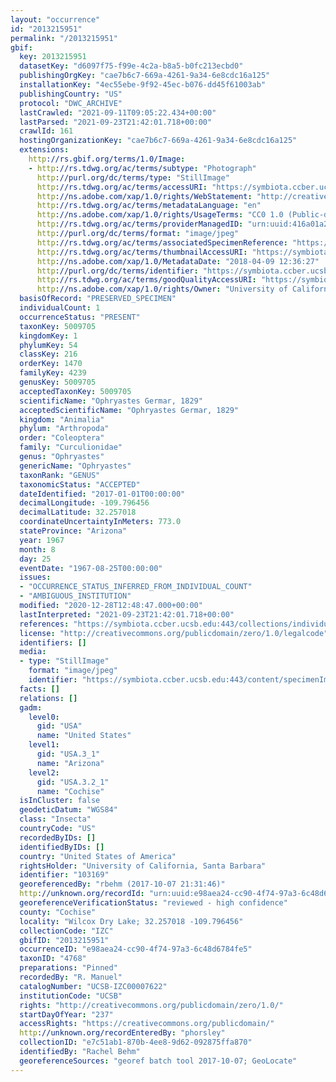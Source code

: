 ```yaml
---
layout: "occurrence"
id: "2013215951"
permalink: "/2013215951"
gbif:
  key: 2013215951
  datasetKey: "d6097f75-f99e-4c2a-b8a5-b0fc213ecbd0"
  publishingOrgKey: "cae7b6c7-669a-4261-9a34-6e8cdc16a125"
  installationKey: "4ec55ebe-9f92-45ec-b076-dd45f61003ab"
  publishingCountry: "US"
  protocol: "DWC_ARCHIVE"
  lastCrawled: "2021-09-11T09:05:22.434+00:00"
  lastParsed: "2021-09-23T21:42:01.718+00:00"
  crawlId: 161
  hostingOrganizationKey: "cae7b6c7-669a-4261-9a34-6e8cdc16a125"
  extensions:
    http://rs.gbif.org/terms/1.0/Image:
    - http://rs.tdwg.org/ac/terms/subtype: "Photograph"
      http://purl.org/dc/terms/type: "StillImage"
      http://rs.tdwg.org/ac/terms/accessURI: "https://symbiota.ccber.ucsb.edu:443/content/specimenImages/UCSB_IZC/UCSB-IZC00007/UCSB-IZC00007622_lg.jpg"
      http://ns.adobe.com/xap/1.0/rights/WebStatement: "http://creativecommons.org/publicdomain/zero/1.0/"
      http://rs.tdwg.org/ac/terms/metadataLanguage: "en"
      http://ns.adobe.com/xap/1.0/rights/UsageTerms: "CC0 1.0 (Public-domain)"
      http://rs.tdwg.org/ac/terms/providerManagedID: "urn:uuid:416a01a2-8da9-475b-8f3f-a5c523c8b1c1"
      http://purl.org/dc/terms/format: "image/jpeg"
      http://rs.tdwg.org/ac/terms/associatedSpecimenReference: "https://symbiota.ccber.ucsb.edu:443/collections/individual/index.php?occid=103169"
      http://rs.tdwg.org/ac/terms/thumbnailAccessURI: "https://symbiota.ccber.ucsb.edu:443/content/specimenImages/UCSB_IZC/UCSB-IZC00007/UCSB-IZC00007622_tn.jpg"
      http://ns.adobe.com/xap/1.0/MetadataDate: "2018-04-09 12:36:27"
      http://purl.org/dc/terms/identifier: "https://symbiota.ccber.ucsb.edu:443/content/specimenImages/UCSB_IZC/UCSB-IZC00007/UCSB-IZC00007622_lg.jpg"
      http://rs.tdwg.org/ac/terms/goodQualityAccessURI: "https://symbiota.ccber.ucsb.edu:443/content/specimenImages/UCSB_IZC/UCSB-IZC00007/UCSB-IZC00007622.jpg"
      http://ns.adobe.com/xap/1.0/rights/Owner: "University of California, Santa Barbara"
  basisOfRecord: "PRESERVED_SPECIMEN"
  individualCount: 1
  occurrenceStatus: "PRESENT"
  taxonKey: 5009705
  kingdomKey: 1
  phylumKey: 54
  classKey: 216
  orderKey: 1470
  familyKey: 4239
  genusKey: 5009705
  acceptedTaxonKey: 5009705
  scientificName: "Ophryastes Germar, 1829"
  acceptedScientificName: "Ophryastes Germar, 1829"
  kingdom: "Animalia"
  phylum: "Arthropoda"
  order: "Coleoptera"
  family: "Curculionidae"
  genus: "Ophryastes"
  genericName: "Ophryastes"
  taxonRank: "GENUS"
  taxonomicStatus: "ACCEPTED"
  dateIdentified: "2017-01-01T00:00:00"
  decimalLongitude: -109.796456
  decimalLatitude: 32.257018
  coordinateUncertaintyInMeters: 773.0
  stateProvince: "Arizona"
  year: 1967
  month: 8
  day: 25
  eventDate: "1967-08-25T00:00:00"
  issues:
  - "OCCURRENCE_STATUS_INFERRED_FROM_INDIVIDUAL_COUNT"
  - "AMBIGUOUS_INSTITUTION"
  modified: "2020-12-28T12:48:47.000+00:00"
  lastInterpreted: "2021-09-23T21:42:01.718+00:00"
  references: "https://symbiota.ccber.ucsb.edu:443/collections/individual/index.php?occid=103169"
  license: "http://creativecommons.org/publicdomain/zero/1.0/legalcode"
  identifiers: []
  media:
  - type: "StillImage"
    format: "image/jpeg"
    identifier: "https://symbiota.ccber.ucsb.edu:443/content/specimenImages/UCSB_IZC/UCSB-IZC00007/UCSB-IZC00007622_lg.jpg"
  facts: []
  relations: []
  gadm:
    level0:
      gid: "USA"
      name: "United States"
    level1:
      gid: "USA.3_1"
      name: "Arizona"
    level2:
      gid: "USA.3.2_1"
      name: "Cochise"
  isInCluster: false
  geodeticDatum: "WGS84"
  class: "Insecta"
  countryCode: "US"
  recordedByIDs: []
  identifiedByIDs: []
  country: "United States of America"
  rightsHolder: "University of California, Santa Barbara"
  identifier: "103169"
  georeferencedBy: "rbehm (2017-10-07 21:31:46)"
  http://unknown.org/recordId: "urn:uuid:e98aea24-cc90-4f74-97a3-6c48d6784fe5"
  georeferenceVerificationStatus: "reviewed - high confidence"
  county: "Cochise"
  locality: "Wilcox Dry Lake; 32.257018 -109.796456"
  collectionCode: "IZC"
  gbifID: "2013215951"
  occurrenceID: "e98aea24-cc90-4f74-97a3-6c48d6784fe5"
  taxonID: "4768"
  preparations: "Pinned"
  recordedBy: "R. Manuel"
  catalogNumber: "UCSB-IZC00007622"
  institutionCode: "UCSB"
  rights: "http://creativecommons.org/publicdomain/zero/1.0/"
  startDayOfYear: "237"
  accessRights: "https://creativecommons.org/publicdomain/"
  http://unknown.org/recordEnteredBy: "phorsley"
  collectionID: "e7c51ab1-870b-4ee8-9d62-092875ffa870"
  identifiedBy: "Rachel Behm"
  georeferenceSources: "georef batch tool 2017-10-07; GeoLocate"
---
```

